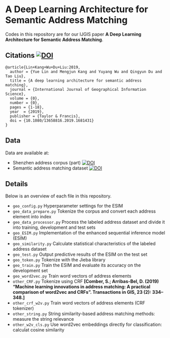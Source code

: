 # A Deep Learning Architecture for Semantic Address Matching


Codes in this repository are for our IJGIS paper **A Deep Learning Architecture for Semantic Address Matching**.


Citations [![DOI](https://zenodo.org/badge/DOI/10.5281/zenodo.3476673.svg)](https://doi.org/10.5281/zenodo.3476673)
--------
```
@article{Lin+Kang+Wu+Du+Liu:2019,
  author = {Yue Lin and Mengjun Kang and Yuyang Wu and Qingyun Du and Tao Liu},
  title = {A deep learning architecture for semantic address matching},
  journal = {International Journal of Geographical Information Science},
  volume = {0},
  number = {0},
  pages = {1-18},
  year  = {2019},
  publisher = {Taylor & Francis},
  doi = {10.1080/13658816.2019.1681431}
}
```



Data
--------
Data are available at:

  - Shenzhen address corpus (part) [![DOI](https://zenodo.org/badge/DOI/10.5281/zenodo.3477633.svg)](https://doi.org/10.5281/zenodo.3477633)
  - Semantic address matching dataset [![DOI](https://zenodo.org/badge/DOI/10.5281/zenodo.3477007.svg)](https://doi.org/10.5281/zenodo.3477007)



Details
--------
Below is an overview of each file in this repository.

  - `geo_config.py` Hyperparameter settings for the ESIM
  - `geo_data_prepare.py` Tokenize the corpus and convert each address element into index
  - `geo_data_processor.py` Process the labeled address dataset and divide it into training, development and test sets
  - `geo_ESIM.py` Implementation of the enhanced sequential inference model (ESIM)
  - `geo_similarity.py` Calculate statistical characteristics of the labeled address dataset
  - `geo_test.py` Output predictive results of the ESIM on the test set
  - `geo_token.py` Tokenize with the Jieba library
  - `geo_train.py` Train the ESIM and evaluate its accuracy on the development set
  - `geo_word2vec.py` Train word vectors of address elements
  - `other_CRF.py` Tokenize using CRF **[Comber, S.; Arribas-Bel, D. (2019) “Machine learning innovations in address matching: A practical comparison of word2vec and CRFs”. Transactions in GIS, 23 (2): 334–348.]** 
  - `other_crf_w2v.py` Train word vectors of address elements (CRF tokenizer)
  - `other_string.py` String similarity-based address matching methods: measure the string relevance
  - `other_w2v_cls.py` Use word2vec embeddings directly for classification: calculat cosine similarity
